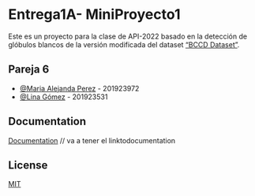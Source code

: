
# Entrega1A- MiniProyecto1

Este es un proyecto para la clase de API-2022 
basado en la detección de glóbulos blancos de la 
versión modificada del dataset 
[“BCCD Dataset”](https://public.roboflow.com/object-detection/bccd).




## Pareja 6

- [@Maria Alejanda Perez](https://github.com/maperezp) - 201923972 
- [@Lina Gómez](https://github.com/Lina-go) - 201923531


## Documentation

[Documentation](https://linktodocumentation)
// va a tener el linktodocumentation


## License

[MIT](https://choosealicense.com/licenses/mit/)

